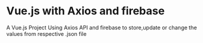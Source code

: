 # Vue.js with Axios and firebase
A Vue.js Project Using Axios API and firebase to store,update or change the values from respective .json file 

